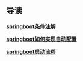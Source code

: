 ## 导读
**[springboot条件注解](java框架/springboot/3.springboot注解)**

**[springboot如何实现自动配置](java框架/springboot/4.springboot如何实现自动配置)**


**[springboot启动流程](java框架/springboot/7.springboot启动流程)**
